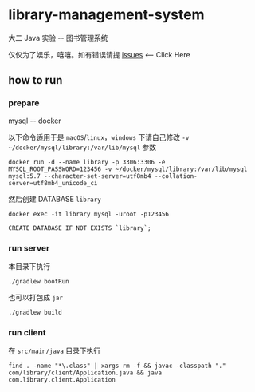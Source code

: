 # library-management-system

大二 Java 实验 -- 图书管理系统

仅仅为了娱乐，嘻嘻。如有错误请提 [issues](https://github.com/lizebang/library-management-system/issues/new) <-- Click Here

## how to run

### prepare

mysql -- docker

以下命令适用于是 `macOS`/`linux`，`windows` 下请自己修改 `-v ~/docker/mysql/library:/var/lib/mysql` 参数

```shell
docker run -d --name library -p 3306:3306 -e MYSQL_ROOT_PASSWORD=123456 -v ~/docker/mysql/library:/var/lib/mysql mysql:5.7 --character-set-server=utf8mb4 --collation-server=utf8mb4_unicode_ci
```

然后创建 DATABASE `library`

```shell
docker exec -it library mysql -uroot -p123456
```

```shell
CREATE DATABASE IF NOT EXISTS `library`;
```

### run server

本目录下执行

```shell
./gradlew bootRun
```

也可以打包成 `jar`

```shell
./gradlew build
```

### run client

在 `src/main/java` 目录下执行

```shell
find . -name "*\.class" | xargs rm -f && javac -classpath "." com/library/client/Application.java && java com.library.client.Application
```
